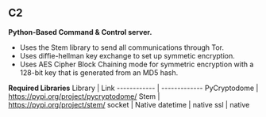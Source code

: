 ## C2

**Python-Based Command & Control server.**

* Uses the Stem library to send all communications through Tor.
* Uses diffie-hellman key exchange to set up symmetic encryption.
* Uses AES Cipher Block Chaining mode for symmetric encryption with a 128-bit key that is generated from an MD5 hash.
 

**Required Libraries**
Library | Link
------------ | -------------
PyCryptodome | https://pypi.org/project/pycryptodome/
Stem | https://pypi.org/project/stem/
socket | Native
datetime | native
ssl | native




